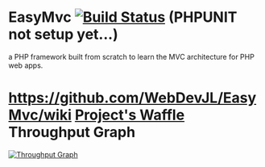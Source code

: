 EasyMvc [![Build Status](https://travis-ci.org/WebDevJL/EasyMvc.svg?branch=master)](https://travis-ci.org/WebDevJL/EasyMvc) (PHPUNIT not setup yet...)
=====================
a PHP framework built from scratch to learn the MVC architecture for PHP web apps.

https://github.com/WebDevJL/EasyMvc/wiki
[Project's Waffle](https://waffle.io/WebDevJL/EasyMvc) Throughput Graph
=====================
[![Throughput Graph](https://graphs.waffle.io/WebDevJL/EasyMvc/throughput.svg)](https://waffle.io/WebDevJL/EasyMvc/metrics)
